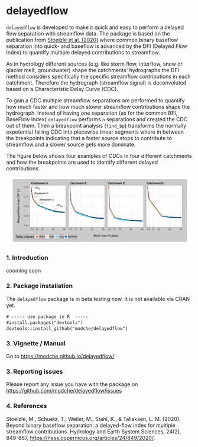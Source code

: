 # delayedflow

`delayedflow` is developed to make it quick and easy to perform a delayed flow separation with streamflow data. The package is based on the publication from  [Stoelzle et al. (2020)](https://hess.copernicus.org/articles/24/849/2020/) where common binary baseflow separation into quick- and baseflow is advanced by the DFI (Delayed Flow Index) to quantify multiple delayed contributions to streamflow.

As in hydrology different sources (e.g. like storm flow, interflow, snow or glacier melt, groundwater) shape the catchments' hydrographs the DFI method considers specifically the specific streamflow contributions in each catchment. Therefore the hydrograph (streamflow signal) is deconvoluted based on a Characteristic Delay Curve (CDC).

To gain a CDC multiple streamflow separations are performed to quantify how much faster and how much slower streamflow contributions shape the hydrograph. Instead of having one separation (as for the common BFI, BaseFlow Index) `delayedflow` performs `n` separations and created the CDC out of them. Then a breakpoint analysis (`find_bp`) transforms the normally expotential falling CDC into piecewise linear segments where in between the breakpoints indicating that a faster source stops to contribute to streamflow and a slower source gets more dominate.

The figure below shows four examples of CDCs in four different catchments and how the breakpoints are used to identify different delayed contributions.

![cdc.png](./vignettes/cdc.png)


### 1. Introduction

cooming soon

### 2. Package installation

The `delayedflow` package is in beta testing now. It is not available via CRAN yet.

```{R}
# ----- use package in R  -----
#install.packages("devtools")
devtools::install_github("modche/delayedflow")
```

### 3. Vignette / Manual

Go to https://modche.github.io/delayedflow/

### 3. Reporting issues

Please report any issue you have with the package on
https://github.com/modche/delayedflow/issues

### 4. References

Stoelzle, M., Schuetz, T., Weiler, M., Stahl, K., & Tallaksen, L. M. (2020). Beyond binary baseflow separation: a delayed-flow index for multiple streamflow contributions. Hydrology and Earth System Sciences, 24(2), 849-867, https://hess.copernicus.org/articles/24/849/2020/.
